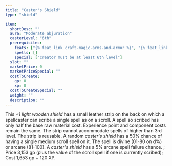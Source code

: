 ```yaml
---
title: "Caster's Shield"
type: "shield"

item:
  shortDesc: ""
  aura: "Moderate abjuration"
  casterLevel: "6th"
  prerequisites:
    feats: ["{% feat_link craft-magic-arms-and-armor %}", "{% feat_link scribe-scroll %}"]
    spells: []
    special: ["creator must be at least 6th level"]
  slot: ""
  marketPrice: 0
  marketPriceSpecial: ""
  costToCreate:
    gp: 0
    xp: 0
  costToCreateSpecial: ""
  weight: ""
  description: ""
---
```

This _+1 light wooden shield_ has a small leather strip on the back on which a spellcaster can scribe a single spell as on a scroll. A spell so scribed has only half the base raw material cost. Experience point and component costs remain the same. The strip cannot accommodate spells of higher than 3rd level. The strip is reusable.
A random _caster's shield_ has a 50% chance of having a single medium scroll spell on it. The spell is divine (01-80 on d%) or arcane (81-100).
A _caster's shield_ has a 5% arcane spell failure chance.
; Price 3,153 gp (plus the value of the scroll spell if one is currently scribed); Cost 1,653 gp + 120 XP.


